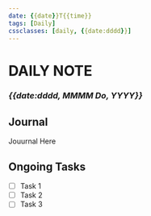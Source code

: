 ```yaml
---
date: {{date}}T{{time}}
tags: [Daily]
cssclasses: [daily, {{date:dddd}}]
---
```

# DAILY NOTE
### *{{date:dddd, MMMM Do, YYYY}}*

## Journal
Jouurnal Here

## Ongoing Tasks
- [ ] Task 1
- [ ] Task 2
- [ ] Task 3